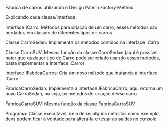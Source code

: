 Fábrica de carros utilizando o Design Patern Factory Method

Explicando cada classe/interface:

Interface ICarro:
Métodos para criação de um carro, esses métodos são herdados em classes de diferentes tipos de carros

Classe CarroSedan:
Implementa os métodos contidos na interface ICarro

Classe CarroSUV: 
Mesma função da classe CarroSedan 
(aqui é possível notar que qualquer tipo de Carro pode ser criado usando esses métodos, basta implementar a Interface ICarro)

Interface IFabricaCarros:
Cria um novo método que instancia a interface ICarro

FabricaCarroSedan:
Implementa a interface IFabricaCarro, aqui retorna um novo CarroSedan, ou seja, os métodos de criação desse carro

FabricaCarroSUV:
Mesma função da classe FabricaCarroSUV

Programa:
Classe executável, nela deixei alguns métodos como exemplo, 
devs podem ficar à vontade para alterá-la e testar as saídas no console


